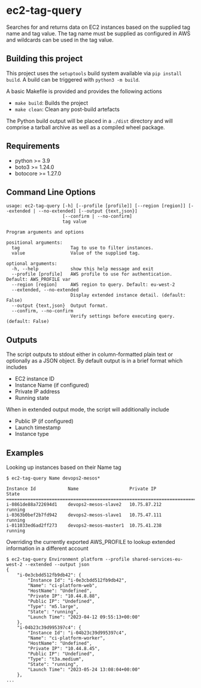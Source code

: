 # ec2-tag-query

Searches for and returns data on EC2 instances based on the supplied tag name and tag value. The tag name must be supplied as configured in AWS and wildcards can be used in the tag value.

## Building this project

This project uses the `setuptools` build system available via `pip install build`. A build can be triggered with `python3 -m build`.

A basic Makefile is provided and provides the following actions
* `make build`: Builds the project
* `make clean`: Clean any post-build artefacts

The Python build output will be placed in a `./dist` directory and will comprise a tarball archive as well as a compiled wheel package.

## Requirements

* python >= 3.9
* boto3 >= 1.24.0
* botocore >= 1.27.0

## Command Line Options

```
usage: ec2-tag-query [-h] [--profile [profile]] [--region [region]] [--extended | --no-extended] [--output {text,json}]
                     [--confirm | --no-confirm]
                     tag value

Program arguments and options

positional arguments:
  tag                   Tag to use to filter instances.
  value                 Value of the supplied tag.

optional arguments:
  -h, --help            show this help message and exit
  --profile [profile]   AWS profile to use for authentication. Default: AWS_PROFILE var
  --region [region]     AWS region to query. Default: eu-west-2
  --extended, --no-extended
                        Display extended instance detail. (default: False)
  --output {text,json}  Output format.
  --confirm, --no-confirm
                        Verify settings before executing query. (default: False)
```

## Outputs

The script outputs to stdout either in column-formatted plain text or optionally as a JSON object. By default output is in a brief format which includes 

* EC2 instance ID
* Instance Name (if configured)
* Private IP address
* Running state

When in extended output mode, the script will additionally include

* Public IP (if configured)
* Launch timestamp
* Instance type

## Examples

Looking up instances based on their Name tag
```
$ ec2-tag-query Name devops2-mesos*

Instance Id            Name                   Private IP             State
============================================================================================
i-0861de88a722694d1    devops2-mesos-slave2   10.75.87.212           running
i-0363b0bef2b7fd942    devops2-mesos-slave1   10.75.47.111           running
i-011033ed6ad2ff273    devops2-mesos-master1  10.75.41.238           running
```

Overriding the currently exported AWS_PROFILE to lookup extended information in a different account
```
$ ec2-tag-query Environment platform --profile shared-services-eu-west-2 --extended --output json
{
    "i-0e3cbdd512fb9db42": {
        "Instance Id": "i-0e3cbdd512fb9db42",
        "Name": "ci-platform-web",
        "HostName": "Undefined",
        "Private IP": "10.44.8.88",
        "Public IP": "Undefined",
        "Type": "m5.large",
        "State": "running",
        "Launch Time": "2023-04-12 09:55:13+00:00"
    },
    "i-04b23c39d995397c4": {
        "Instance Id": "i-04b23c39d995397c4",
        "Name": "ci-platform-worker",
        "HostName": "Undefined",
        "Private IP": "10.44.8.45",
        "Public IP": "Undefined",
        "Type": "t3a.medium",
        "State": "running",
        "Launch Time": "2023-05-24 13:08:04+00:00"
    },
...
```
